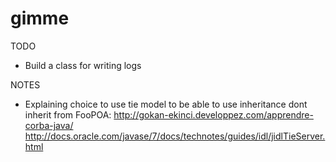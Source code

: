 # gimme

TODO
- Build a class for writing logs

NOTES
- Explaining choice to use tie model to be able to use inheritance
  dont inherit from FooPOA:
  http://gokan-ekinci.developpez.com/apprendre-corba-java/
  http://docs.oracle.com/javase/7/docs/technotes/guides/idl/jidlTieServer.html
